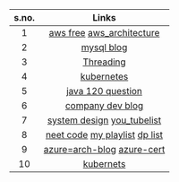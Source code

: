 
s.no. | Links
| :---:   | :-: 
1|[aws free](https://www.knowledgeindia.in/p/all-aws-videos-in-one-pl.html) [aws_architecture](https://aws.amazon.com/blogs/architecture/)
2|[mysql blog](https://dev.mysql.com/doc/mysql-partitioning-excerpt/5.7/en/partitioning-subpartitions.html)
3|[Threading](https://www.youtube.com/playlist?list=PLhfHPmPYPPRk6yMrcbfafFGSbE2EPK_A6)
4|[kubernetes](https://www.youtube.com/watch?v=lXqqhyCPWC0&list=PL5Kqb3gUj-4bRLS4L_AG8xMBvrUhdF2gP&index=45&t=6090s&ab_channel=DailyCodeBuffer)
5|[java  120 question](https://www.javamadesoeasy.com/2015/07/core-java-top-120-most-interesting-and_21.html)
6|[company dev blog](https://github.com/sumodirjo/engineering-blogs)
7|[system design](https://systeminterview.com/scale-from-zero-to-millions-of-users.php) [you_tubelist](https://www.youtube.com/playlist?list=PL5Kqb3gUj-4YS3NUPRYVBJRyFqPtfacw7)
8|[neet code](https://www.youtube.com/c/NeetCode/playlists)  [my playlist](https://www.youtube.com/playlist?list=PL5Kqb3gUj-4Y4bQ9eh9-vVgrgm5le5Xow) [dp list](https://www.youtube.com/watch?v=mBNrRy2_hVs&list=PLot-Xpze53lcvx_tjrr_m2lgD2NsRHlNO&index=4&t=34s&ab_channel=NeetCode)
9|[azure=arch-blog](https://techcommunity.microsoft.com/t5/azure-architecture-blog/bg-p/AzureArchitectureBlog) [azure-cert](https://docs.microsoft.com/en-us/learn/certifications/azure-solutions-architect/)
10|[kubernets](https://github.com/microsoft/kubernetes-learning-path)


